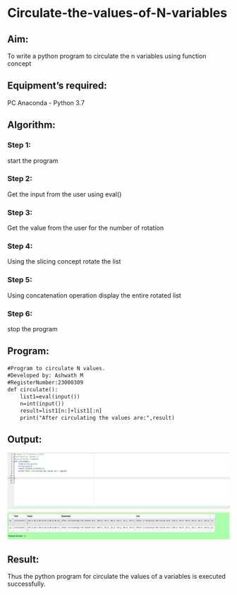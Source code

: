 # Circulate-the-values-of-N-variables
## Aim:
To write a python program to circulate the n variables using function concept
## Equipment’s required:
PC
Anaconda - Python 3.7
## Algorithm: 
### Step 1: 
start the program
### Step 2: 
Get the input from the user using eval()
### Step 3: 
Get the value from the user for the number of rotation
### Step 4: 
Using the slicing concept rotate the list
### Step 5:
Using concatenation operation display the entire rotated list
### Step 6:
stop the program

## Program:
```
#Program to circulate N values.
#Developed by: Ashwath M
#RegisterNumber:23000309
def circulate():
    list1=eval(input())
    n=int(input())
    result=list1[n:]+list1[:n]
    print("After circulating the values are:",result)

```
## Output:
![output](/out.png)

## Result:
Thus the python program for circulate the values of a variables is executed successfully.